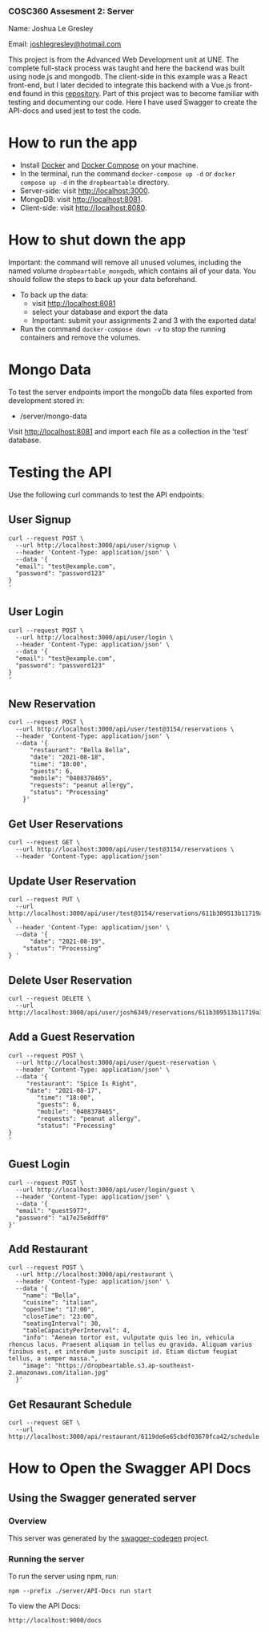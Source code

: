 ###  COSC360 Assesment 2: Server

Name: Joshua Le Gresley

Email: joshlegresley@hotmail.com

This project is from the Advanced Web Development unit at UNE. The complete full-stack process was taught and here the backend was built using node.js and mongodb. The client-side in this example was a React front-end, but I later decided to integrate this backend with a Vue.js front-end found in this [repository](https://github.com/jleg13/MEVN_Application). Part of this project was to become familiar with testing and documenting our code. Here I have used Swagger to create the API-docs and used jest to test the code.

# How to run the app
- Install [Docker](https://www.docker.com/products/docker-desktop) and [Docker Compose](https://docs.docker.com/compose/install/) on your machine.
- In the terminal, run the command `docker-compose up -d` or `docker compose up -d` in the `dropbeartable` directory.
- Server-side: visit [http://localhost:3000](http://localhost:3000).
- MongoDB: visit [http://localhost:8081](http://localhost:8081).
- Client-side: visit [http://localhost:8080](http://localhost:8080).


# How to shut down the app

Important: the command will remove all unused volumes, including the named volume `dropbeartable_mongodb`, which contains all of your data. You should follow the steps to back up your data beforehand.

- To back up the data:
	- visit [http://localhost:8081](http://localhost:8081)
	- select your database and export the data
	- Important: submit your assignments 2 and 3 with the exported data!
- Run the command `docker-compose down -v` to stop the running containers and remove the volumes.

# Mongo Data
To test the server endpoints import the mongoDb data files exported from development stored in:

- /server/mongo-data

Visit [http://localhost:8081](http://localhost:8081) and import each file as a collection in the 'test' database.

# Testing the API
Use the following curl commands to test the API endpoints:
## User Signup
```
curl --request POST \
  --url http://localhost:3000/api/user/signup \
  --header 'Content-Type: application/json' \
  --data '{
  "email": "test@example.com",
  "password": "password123"
}
'
```
## User Login
```
curl --request POST \
  --url http://localhost:3000/api/user/login \
  --header 'Content-Type: application/json' \
  --data '{
  "email": "test@example.com",
  "password": "password123"
}
'
```
## New Reservation
```
curl --request POST \
  --url http://localhost:3000/api/user/test@3154/reservations \
  --header 'Content-Type: application/json' \
  --data '{
      "restaurant": "Bella Bella",
      "date": "2021-08-18",
      "time": "18:00",
      "guests": 6,
      "mobile": "0408378465",
      "requests": "peanut allergy",
      "status": "Processing"
    }'
```
## Get User Reservations
```
curl --request GET \
  --url http://localhost:3000/api/user/test@3154/reservations \
  --header 'Content-Type: application/json'
```
## Update User Reservation
```
curl --request PUT \
  --url http://localhost:3000/api/user/test@3154/reservations/611b309513b11719a30e41c6 \
  --header 'Content-Type: application/json' \
  --data '{
      "date": "2021-08-19",
	"status": "Processing"
} '
```
## Delete User Reservation
```
curl --request DELETE \
  --url http://localhost:3000/api/user/josh6349/reservations/611b309513b11719a30e41c6
```
## Add a Guest Reservation
```
curl --request POST \
  --url http://localhost:3000/api/user/guest-reservation \
  --header 'Content-Type: application/json' \
  --data '{
	 "restaurant": "Spice Is Right",
	 "date": "2021-08-17",
		"time": "18:00",
		"guests": 6,
		"mobile": "0408378465",
		"requests": "peanut allergy",
		"status": "Processing"
}
'
```
## Guest Login
```
curl --request POST \
  --url http://localhost:3000/api/user/login/guest \
  --header 'Content-Type: application/json' \
  --data '{
  "email": "guest5977",
  "password": "a17e25e8dff0"
}'
```
## Add Restaurant
```
curl --request POST \
  --url http://localhost:3000/api/restaurant \
  --header 'Content-Type: application/json' \
  --data '{
    "name": "Bella",
    "cuisine": "italian",
    "openTime": "17:00",
    "closeTime": "23:00",
    "seatingInterval": 30,
    "tableCapacityPerInterval": 4,
    "info": "Aenean tortor est, vulputate quis leo in, vehicula rhoncus lacus. Praesent aliquam in tellus eu gravida. Aliquam varius finibus est, et interdum justo suscipit id. Etiam dictum feugiat tellus, a semper massa.",
    "image": "https://dropbeartable.s3.ap-southeast-2.amazonaws.com/italian.jpg"
  }'
```
## Get Resaurant Schedule
```
curl --request GET \
  --url http://localhost:3000/api/restaurant/6119de6e65cbdf03670fca42/schedule
```


# How to Open the Swagger API Docs
## Using the Swagger generated server

### Overview
This server was generated by the [swagger-codegen](https://github.com/swagger-api/swagger-codegen) project. 

### Running the server
To run the server using npm, run:

```
npm --prefix ./server/API-Docs run start
```

To view the API Docs:

```
http://localhost:9000/docs
```

